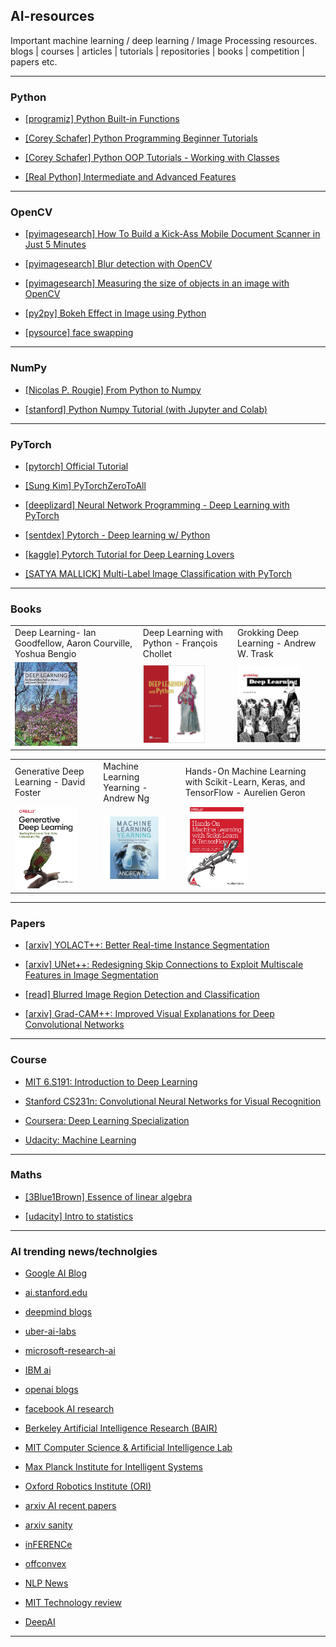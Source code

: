 ## AI-resources
Important machine learning / deep learning / Image Processing resources.  blogs | courses | articles | tutorials | repositories | books | competition | papers etc. 

---

### Python

- [[programiz] Python Built-in Functions](https://www.programiz.com/python-programming/methods/built-in)

- [[Corey Schafer] Python Programming Beginner Tutorials](https://www.youtube.com/playlist?list=PL-osiE80TeTskrapNbzXhwoFUiLCjGgY7)

- [[Corey Schafer] Python OOP Tutorials - Working with Classes](https://www.youtube.com/playlist?list=PL-osiE80TeTsqhIuOqKhwlXsIBIdSeYtc)
- [[Real Python] Intermediate and Advanced Features](https://www.youtube.com/playlist?list=PLP8GkvaIxJP0VAXF3USi9U4JnpxUvQXHx)

---
### OpenCV
- [[pyimagesearch] How To Build a Kick-Ass Mobile Document Scanner in Just 5 Minutes](https://www.pyimagesearch.com/2014/09/01/build-kick-ass-mobile-document-scanner-just-5-minutes/)

- [[pyimagesearch] Blur detection with OpenCV](https://www.pyimagesearch.com/2015/09/07/blur-detection-with-opencv/)

- [[pyimagesearch] Measuring the size of objects in an image with OpenCV](https://www.pyimagesearch.com/2016/03/28/measuring-size-of-objects-in-an-image-with-opencv/)

- [[py2py] Bokeh Effect in Image using Python](https://py2py.com/bokeh-effect-in-image-using-python/)

- [[pysource] face swapping](https://pysource.com/2019/04/04/face-swapping-opencv-with-python-part-1/)

---
### NumPy

- [[Nicolas P. Rougie] From Python to Numpy](https://www.labri.fr/perso/nrougier/from-python-to-numpy/)

- [[stanford] Python Numpy Tutorial (with Jupyter and Colab)](https://cs231n.github.io/python-numpy-tutorial/)

---
### PyTorch
- [[pytorch] Official Tutorial](https://pytorch.org/tutorials/)

- [[Sung Kim] PyTorchZeroToAll](https://www.youtube.com/playlist?list=PLlMkM4tgfjnJ3I-dbhO9JTw7gNty6o_2m)

- [[deeplizard] Neural Network Programming - Deep Learning with PyTorch](https://www.youtube.com/playlist?list=PLZbbT5o_s2xrfNyHZsM6ufI0iZENK9xgG)

- [[sentdex] Pytorch - Deep learning w/ Python](https://www.youtube.com/playlist?list=PLQVvvaa0QuDdeMyHEYc0gxFpYwHY2Qfdh)

- [[kaggle] Pytorch Tutorial for Deep Learning Lovers](https://www.kaggle.com/kanncaa1/pytorch-tutorial-for-deep-learning-lovers)

- [[SATYA MALLICK] Multi-Label Image Classification with PyTorch](https://www.learnopencv.com/multi-label-image-classification-with-pytorch/)

---
### Books


<table>
  <tr>
     <td>Deep Learning- Ian Goodfellow, Aaron Courville, Yoshua Bengio</td>
     <td>Deep Learning with Python - François Chollet</td>
     <td>Grokking Deep Learning - Andrew W. Trask </td>
  </tr>
  
  <tr>
    <td><img src="static/deep_learning.jpg" width=100></td>
    <td><img src="static/francois_chollet.jpg" width=100></td>
    <td><img src="static/grokking.jpeg" width=100></td>
  </tr>
 </table>

 <table>
  <tr>
     <td>Generative Deep Learning - David Foster</td>
     <td>Machine Learning Yearning - Andrew Ng</td>
     <td>Hands-On Machine Learning with Scikit-Learn, Keras, and TensorFlow - Aurelien Geron </td>
  </tr>
  
  <tr>
    <td><img src="static/david_foster.jpg" width=100></td>
    <td><img src="static/yearnig.jpg" width=100></td>
    <td><img src="static/hands-on.jpg" width=100></td>
  </tr>
 </table>


---

### Papers

- [[arxiv] YOLACT++: Better Real-time Instance Segmentation](https://arxiv.org/abs/1912.06218)

- [[arxiv] UNet++: Redesigning Skip Connections to Exploit Multiscale Features in Image Segmentation](https://arxiv.org/abs/1912.05074)

- [[read] Blurred Image Region Detection and Classification](https://fled.github.io/paper/blur.pdf)

- [[arxiv] Grad-CAM++: Improved Visual Explanations for Deep Convolutional Networks](https://arxiv.org/abs/1710.11063)


---
### Course
- [MIT 6.S191: Introduction to Deep Learning](https://www.youtube.com/playlist?list=PLtBw6njQRU-rwp5__7C0oIVt26ZgjG9NI)
- [Stanford CS231n: Convolutional Neural Networks for Visual Recognition](http://cs231n.stanford.edu/)
- [Coursera: Deep Learning Specialization](https://www.coursera.org/specializations/deep-learning)

- [Udacity: Machine Learning](https://classroom.udacity.com/courses/ud262)

---
### Maths
- [[3Blue1Brown] Essence of linear algebra](https://www.youtube.com/playlist?list=PLZHQObOWTQDPD3MizzM2xVFitgF8hE_ab)

- [[udacity] Intro to statistics](https://classroom.udacity.com/courses/st101)


---

### AI trending news/technolgies
- [Google AI Blog](https://ai.googleblog.com/)
- [ai.stanford.edu](https://ai.stanford.edu/)
- [deepmind blogs](https://deepmind.com/blog)
- [uber-ai-labs](https://eng.uber.com/tag/uber-ai-labs/)
- [microsoft-research-ai](https://www.microsoft.com/en-us/research/lab/microsoft-research-ai/)
- [IBM ai](http://www.research.ibm.com/ai/#)
- [openai blogs](https://openai.com/blog/)
- [facebook AI research](https://research.fb.com/publications/)

- [Berkeley Artificial Intelligence Research (BAIR)](https://bair.berkeley.edu/)
- [MIT Computer Science & Artificial Intelligence Lab](https://www.csail.mit.edu/)
- [Max Planck Institute for Intelligent Systems](https://is.tuebingen.mpg.de/)
- [Oxford Robotics Institute (ORI)](https://ori.ox.ac.uk/)
- [arxiv AI recent papers](https://arxiv.org/list/cs.AI/recent)
- [arxiv sanity](http://www.arxiv-sanity.com/)
- [inFERENCe](https://www.inference.vc/)
- [offconvex](http://www.offconvex.org/)
- [NLP News](http://newsletter.ruder.io/)
- [MIT Technology review](https://www.technologyreview.com/)
- [DeepAI](https://deepai.org/)

---